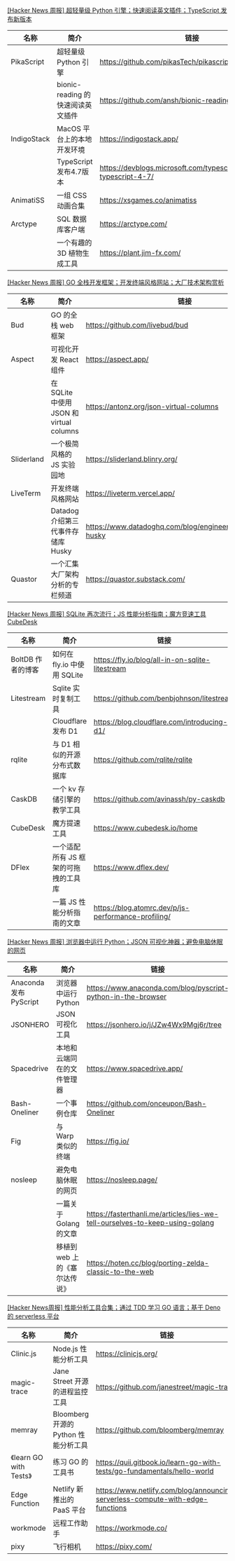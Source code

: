 [[Hacker News 周报] 超轻量级 Python 引擎；快速阅读英文插件；TypeScript 发布新版本](https://www.bilibili.com/video/BV1pY4y1z7Vx)
            <table>            <theader>
                <th>名称</th>
                <th>简介</th>
                <th>链接</th>
            </theader>            <tbody>                <tr>
                    <td>PikaScript</td>
                    <td>超轻量级 Python 引擎</td>
                    <td>https://github.com/pikasTech/pikascript</td>
                </tr>                <tr>
                    <td></td>
                    <td>bionic-reading 的快速阅读英文插件</td>
                    <td>https://github.com/ansh/bionic-reading</td>
                </tr>                <tr>
                    <td>IndigoStack</td>
                    <td>MacOS 平台上的本地开发环境</td>
                    <td>https://indigostack.app/</td>
                </tr>                <tr>
                    <td></td>
                    <td>TypeScript 发布4.7版本</td>
                    <td>https://devblogs.microsoft.com/typescript/announcing-typescript-4-7/</td>
                </tr>                <tr>
                    <td>AnimatiSS</td>
                    <td>一组 CSS 动画合集</td>
                    <td>https://xsgames.co/animatiss</td>
                </tr>                <tr>
                    <td>Arctype</td>
                    <td>SQL 数据库客户端</td>
                    <td>https://arctype.com/</td>
                </tr>                <tr>
                    <td></td>
                    <td>一个有趣的3D 植物生成工具</td>
                    <td>https://plant.jim-fx.com/</td>
                </tr>            </tbody>            </table>
[[Hacker News 周报] GO 全栈开发框架；开发终端风格网站；大厂技术架构赏析](https://www.bilibili.com/video/BV13a411E7AQ)
            <table>            <theader>
                <th>名称</th>
                <th>简介</th>
                <th>链接</th>
            </theader>            <tbody>                <tr>
                    <td>Bud</td>
                    <td>GO 的全栈 web 框架</td>
                    <td>https://github.com/livebud/bud</td>
                </tr>                <tr>
                    <td>Aspect</td>
                    <td>可视化开发 React 组件</td>
                    <td>https://aspect.app/</td>
                </tr>                <tr>
                    <td></td>
                    <td>在 SQLite 中使用 JSON 和 virtual columns</td>
                    <td>https://antonz.org/json-virtual-columns</td>
                </tr>                <tr>
                    <td>Sliderland</td>
                    <td>一个极简风格的 JS 实验园地</td>
                    <td>https://sliderland.blinry.org/</td>
                </tr>                <tr>
                    <td>LiveTerm</td>
                    <td>开发终端风格网站</td>
                    <td>https://liveterm.vercel.app/</td>
                </tr>                <tr>
                    <td></td>
                    <td>Datadog 介绍第三代事件存储库 Husky</td>
                    <td>https://www.datadoghq.com/blog/engineering/introducing-husky</td>
                </tr>                <tr>
                    <td>Quastor</td>
                    <td>一个汇集大厂架构分析的专栏频道</td>
                    <td>https://quastor.substack.com/</td>
                </tr>            </tbody>            </table>
[[Hacker News 周报] SQLite 再次流行；JS 性能分析指南；魔方竞速工具 CubeDesk](https://www.bilibili.com/video/BV1kT4y1B7Nh)
            <table>            <theader>
                <th>名称</th>
                <th>简介</th>
                <th>链接</th>
            </theader>            <tbody>                <tr>
                    <td>BoltDB 作者的博客</td>
                    <td>如何在 fly.io 中使用 SQLite</td>
                    <td>https://fly.io/blog/all-in-on-sqlite-litestream</td>
                </tr>                <tr>
                    <td>Litestream</td>
                    <td>Sqlite 实时复制工具</td>
                    <td>https://github.com/benbjohnson/litestream</td>
                </tr>                <tr>
                    <td></td>
                    <td>Cloudflare 发布 D1</td>
                    <td>https://blog.cloudflare.com/introducing-d1/</td>
                </tr>                <tr>
                    <td>rqlite</td>
                    <td>与 D1 相似的开源分布式数据库</td>
                    <td>https://github.com/rqlite/rqlite</td>
                </tr>                <tr>
                    <td>CaskDB</td>
                    <td>一个 kv 存储引擎的教学工具</td>
                    <td>https://github.com/avinassh/py-caskdb</td>
                </tr>                <tr>
                    <td>CubeDesk</td>
                    <td>魔方提速工具</td>
                    <td>https://www.cubedesk.io/home</td>
                </tr>                <tr>
                    <td>DFlex</td>
                    <td>一个适配所有 JS 框架的可拖拽的工具库</td>
                    <td>https://www.dflex.dev/</td>
                </tr>                <tr>
                    <td></td>
                    <td>一篇 JS 性能分析指南的文章</td>
                    <td>https://blog.atomrc.dev/p/js-performance-profiling/</td>
                </tr>            </tbody>            </table>
[[Hacker News 周报] 浏览器中运行 Python；JSON 可视化神器；避免电脑休眠的网页](https://www.bilibili.com/video/BV1PB4y1278B)
            <table>            <theader>
                <th>名称</th>
                <th>简介</th>
                <th>链接</th>
            </theader>            <tbody>                <tr>
                    <td>Anaconda 发布 PyScript</td>
                    <td>浏览器中运行 Python</td>
                    <td>https://www.anaconda.com/blog/pyscript-python-in-the-browser</td>
                </tr>                <tr>
                    <td>JSONHERO</td>
                    <td>JSON 可视化工具</td>
                    <td>https://jsonhero.io/j/JZw4Wx9Mgj6r/tree</td>
                </tr>                <tr>
                    <td>Spacedrive</td>
                    <td>本地和云端同在的文件管理器</td>
                    <td>https://www.spacedrive.app/</td>
                </tr>                <tr>
                    <td>Bash-Oneliner</td>
                    <td>一个事例仓库</td>
                    <td>https://github.com/onceupon/Bash-Oneliner</td>
                </tr>                <tr>
                    <td>Fig</td>
                    <td>与 Warp 类似的终端</td>
                    <td>https://fig.io/</td>
                </tr>                <tr>
                    <td>nosleep</td>
                    <td>避免电脑休眠的网页</td>
                    <td>https://nosleep.page/</td>
                </tr>                <tr>
                    <td></td>
                    <td>一篇关于 Golang 的文章</td>
                    <td>https://fasterthanli.me/articles/lies-we-tell-ourselves-to-keep-using-golang</td>
                </tr>                <tr>
                    <td></td>
                    <td>移植到 web 上的《塞尔达传说》</td>
                    <td>https://hoten.cc/blog/porting-zelda-classic-to-the-web</td>
                </tr>            </tbody>            </table>
[[Hacker News周报] 性能分析工具合集；通过 TDD 学习 GO 语言；基于 Deno 的 serverless 平台](https://www.bilibili.com/video/BV1fu41167ME)
            <table>            <theader>
                <th>名称</th>
                <th>简介</th>
                <th>链接</th>
            </theader>            <tbody>                <tr>
                    <td>Clinic.js</td>
                    <td>Node.js 性能分析工具</td>
                    <td>https://clinicjs.org/</td>
                </tr>                <tr>
                    <td>magic-trace</td>
                    <td>Jane Street 开源的进程监控工具</td>
                    <td>https://github.com/janestreet/magic-trace</td>
                </tr>                <tr>
                    <td>memray</td>
                    <td>Bloomberg 开源的 Python 性能分析工具</td>
                    <td>https://github.com/bloomberg/memray</td>
                </tr>                <tr>
                    <td>《learn GO with Tests》</td>
                    <td>练习 GO 的工具书</td>
                    <td>https://quii.gitbook.io/learn-go-with-tests/go-fundamentals/hello-world</td>
                </tr>                <tr>
                    <td>Edge Function</td>
                    <td>Netlify 新推出的 PaaS 平台</td>
                    <td>https://www.netlify.com/blog/announcing-serverless-compute-with-edge-functions</td>
                </tr>                <tr>
                    <td>workmode</td>
                    <td>远程工作助手</td>
                    <td>https://workmode.co/</td>
                </tr>                <tr>
                    <td>pixy</td>
                    <td>飞行相机</td>
                    <td>https://pixy.com/</td>
                </tr>            </tbody>            </table>